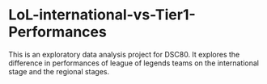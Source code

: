 # LoL-international-vs-Tier1-Performances
This is an exploratory data analysis project for DSC80. It explores the difference in performances of league of legends teams on the international stage and the regional stages.
